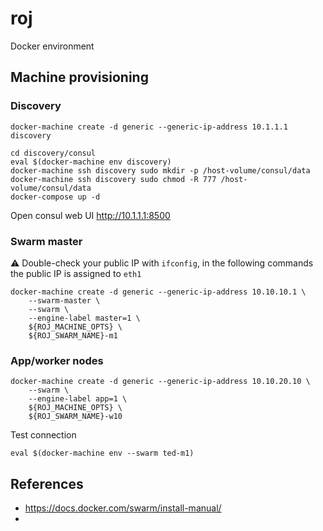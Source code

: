# roj

Docker environment

## Machine provisioning

### Discovery

```
docker-machine create -d generic --generic-ip-address 10.1.1.1 discovery
```

```
cd discovery/consul
eval $(docker-machine env discovery)
docker-machine ssh discovery sudo mkdir -p /host-volume/consul/data
docker-machine ssh discovery sudo chmod -R 777 /host-volume/consul/data
docker-compose up -d
```

Open consul web UI http://10.1.1.1:8500


### Swarm master

:warning: Double-check your public IP with `ifconfig`, in the following commands the public IP is assigned to `eth1`

```
docker-machine create -d generic --generic-ip-address 10.10.10.1 \
    --swarm-master \
    --swarm \
    --engine-label master=1 \
    ${ROJ_MACHINE_OPTS} \
    ${ROJ_SWARM_NAME}-m1
```


### App/worker nodes

```
docker-machine create -d generic --generic-ip-address 10.10.20.10 \
    --swarm \
    --engine-label app=1 \
    ${ROJ_MACHINE_OPTS} \
    ${ROJ_SWARM_NAME}-w10
```
    

Test connection

```
eval $(docker-machine env --swarm ted-m1)
```


## References

- https://docs.docker.com/swarm/install-manual/
- 
